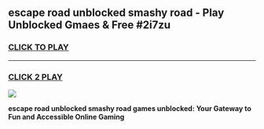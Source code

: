 
## escape road unblocked smashy road - Play Unblocked Gmaes & Free #2i7zu
<h3>
<a href="https://news.freeplayer.one?title=escape_road_unblocked_smashy_road&ref=26F">CLICK TO PLAY</a></h3>
<hr>

<h3>
<a href="https://news.freeplayer.one?title=escape_road_unblocked_smashy_road&ref=26F">CLICK 2 PLAY</a>
  
</h3>

<a href="https://news.freeplayer.one?title=escape_road_unblocked_smashy_road&ref=26F/"><img src="https://clearcache.store/games.png"></a>


**escape road unblocked smashy road games unblocked: Your Gateway to Fun and Accessible Online Gaming**
